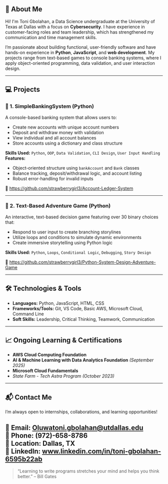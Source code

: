 
## 🚀 About Me

Hi! I'm Toni Gbolahan, a Data Science undergraduate at the University of Texas at Dallas with a focus on **Cybersecurity**. I have experience in customer-facing roles and team leadership, which has strengthened my communication and time management skills.

I’m passionate about building functional, user-friendly software and have hands-on experience in **Python**, **JavaScript**, and **web development**. My projects range from text-based games to console banking systems, where I apply object-oriented programming, data validation, and user interaction design.

---

## 💻 Projects

### 📌 1. SimpleBankingSystem (Python)

A console-based banking system that allows users to:
- Create new accounts with unique account numbers
- Deposit and withdraw money with validation
- View individual and all account balances
- Store accounts using a dictionary and class structure

**Skills Used:** `Python`, `OOP`, `Data Validation`, `CLI Design`, `User Input Handling`  
**Features:**
- Object-oriented structure using `bankAccount` and `Bank` classes
- Balance tracking, deposit/withdrawal logic, and account listing
- Robust error-handling for invalid inputs

📁 https://github.com/strawberrygirl3/Account-Ledger-System

---

### 📌 2. Text-Based Adventure Game (Python)

An interactive, text-based decision game featuring over 30 binary choices that:
- Respond to user input to create branching storylines
- Utilize loops and conditions to simulate dynamic environments
- Create immersive storytelling using Python logic

**Skills Used:** `Python`, `Loops`, `Conditional Logic`, `Debugging`, `Story Design`

📁 https://github.com/strawberrygirl3/Python-System-Design-Adventure-Game

---

## 🛠️ Technologies & Tools
- **Languages:** Python, JavaScript, HTML, CSS
- **Frameworks/Tools:** Git, VS Code, Basic AWS, Microsoft Cloud, Command Line
- **Soft Skills:** Leadership, Critical Thinking, Teamwork, Communication

---

## 📈 Ongoing Learning & Certifications
- **AWS Cloud Computing Foundation**
- **AI & Machine Learning with Data Analytics Foundation** *(September 2025)*
- **Microsoft Cloud Fundamentals** 
- **State Farm - Tech Astra Program* (October 2023)*

---

## 📬 Contact Me

I’m always open to internships, collaborations, and learning opportunities!

📧 **Email:** Oluwatoni.gbolahan@utdallas.edu  
📱 **Phone:** (972)-658-8786  
📍 **Location:** Dallas, TX  
🔗 **LinkedIn:** www.linkedin.com/in/toni-gbolahan-6595b22ab
---

> “Learning to write programs stretches your mind and helps you think better.” – Bill Gates
